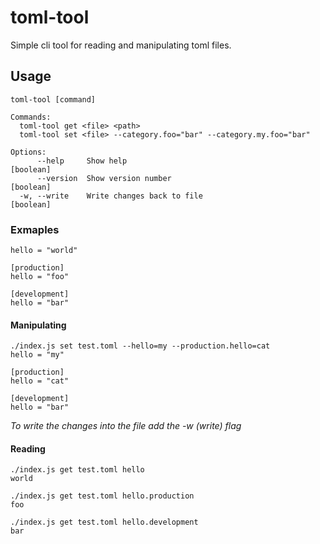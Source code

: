 # toml-tool

Simple cli tool for reading and manipulating toml files.

## Usage

```
toml-tool [command]

Commands:
  toml-tool get <file> <path>
  toml-tool set <file> --category.foo="bar" --category.my.foo="bar"

Options:
      --help     Show help                                             [boolean]
      --version  Show version number                                   [boolean]
  -w, --write    Write changes back to file                            [boolean]
```

### Exmaples

```
hello = "world"

[production]
hello = "foo"

[development]
hello = "bar"
```

#### Manipulating

```
./index.js set test.toml --hello=my --production.hello=cat
hello = "my"

[production]
hello = "cat"

[development]
hello = "bar"
```

*To write the changes into the file add the -w (write) flag*

#### Reading

```
./index.js get test.toml hello
world
```

```
./index.js get test.toml hello.production
foo
```

```
./index.js get test.toml hello.development
bar
```